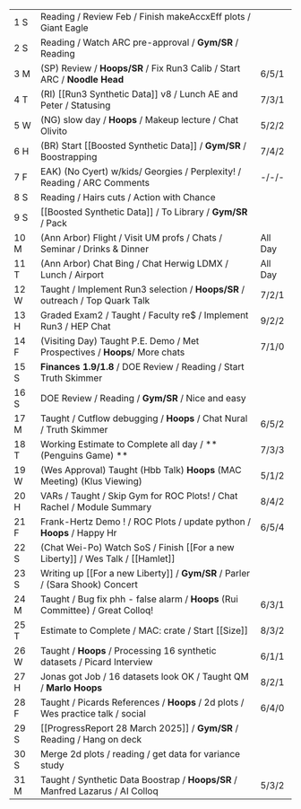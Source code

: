 |      |                                                                                 |         |
| ---- | ------------------------------------------------------------------------------- | ------- |
| 1  S | Reading / Review Feb / Finish makeAccxEff plots / Giant Eagle                   |         |
| 2  S | Reading / Watch ARC pre-approval / **Gym/SR** / Reading                         |         |
| 3  M | (SP) Review / **Hoops/SR** / Fix Run3 Calib / Start ARC / **Noodle Head**       | 6/5/1   |
| 4  T | (RI) [[Run3 Synthetic Data]] v8 / Lunch AE and Peter / Statusing                | 7/3/1   |
| 5  W | (NG) slow day / **Hoops** / Makeup lecture / Chat Olivito                       | 5/2/2   |
| 6  H | (BR) Start [[Boosted Synthetic Data]] / **Gym/SR** / Boostrapping               | 7/4/2   |
| 7  F | EAK) (No Cyert) w/kids/ Georgies / Perplexity! / Reading / ARC Comments         | -/-/-   |
| 8  S | Reading / Hairs cuts / Action with Chance                                       |         |
| 9  S | [[Boosted Synthetic Data]] / To Library / **Gym/SR** / Pack                     |         |
| 10 M | (Ann Arbor) Flight / Visit UM profs / Chats / Seminar / Drinks & Dinner         | All Day |
| 11 T | (Ann Arbor) Chat Bing / Chat Herwig LDMX / Lunch / Airport                      | All Day |
| 12 W | Taught / Implement Run3 selection / **Hoops/SR** / outreach / Top Quark Talk    | 7/2/1   |
| 13 H | Graded Exam2 / Taught / Faculty re$ / Implement Run3 / HEP Chat                 | 9/2/2   |
| 14 F | (Visiting Day) Taught P.E. Demo / Met Prospectives / **Hoops**/ More chats      | 7/1/0   |
| 15 S | **Finances 1.9/1.8** / DOE Review / Reading / Start Truth Skimmer               |         |
| 16 S | DOE Review / Reading /  **Gym/SR** / Nice and easy                              |         |
| 17 M | Taught / Cutflow debugging / **Hoops** / Chat Nural / Truth Skimmer             | 6/5/2   |
| 18 T | Working Estimate to Complete all day / **(Penguins Game) **                     | 7/3/3   |
| 19 W | (Wes Approval) Taught (Hbb Talk) **Hoops** (MAC Meeting) (Klus Viewing)         | 5/1/2   |
| 20 H | VARs / Taught / Skip Gym for ROC Plots! / Chat Rachel / Module Summary          | 8/4/2   |
| 21 F | Frank-Hertz Demo ! / ROC Plots / update python / **Hoops** / Happy Hr           | 6/5/4   |
| 22 S | (Chat Wei-Po) Watch SoS / Finish [[For a new Liberty]] / Wes Talk / [[Hamlet]]  |         |
| 23 S | Writing up [[For a new Liberty]] / **Gym/SR** / Parler / (Sara Shook) Concert   |         |
| 24 M | Taught / Bug fix phh - false alarm / **Hoops** (Rui Committee) / Great Colloq!  | 6/3/1   |
| 25 T | Estimate to Complete / MAC: crate / Start [[Size]]                              | 8/3/2   |
| 26 W | Taught / **Hoops** / Processing 16 synthetic datasets / Picard Interview        | 6/1/1   |
| 27 H | Jonas got Job / 16 datasets look OK / Taught QM / **Marlo Hoops**               | 8/2/1   |
| 28 F | Taught / Picards References / **Hoops** / 2d plots / Wes practice talk / social | 6/4/0   |
| 29 S | [[ProgressReport 28 March 2025]] / **Gym/SR** / Reading / Hang on deck          |         |
| 30 S | Merge 2d plots / reading / get data for variance study                          |         |
| 31 M | Taught / Synthetic Data Boostrap / **Hoops/SR** / Manfred Lazarus / AI Colloq   | 5/3/2   |
